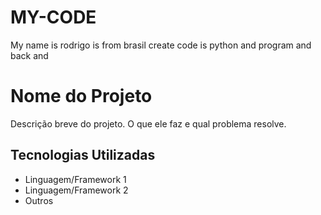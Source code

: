 # MY-CODE
My name is rodrigo is from brasil  create code is python and program and back and
# Nome do Projeto

Descrição breve do projeto. O que ele faz e qual problema resolve.

## Tecnologias Utilizadas

- Linguagem/Framework 1
- Linguagem/Framework 2
- Outros

